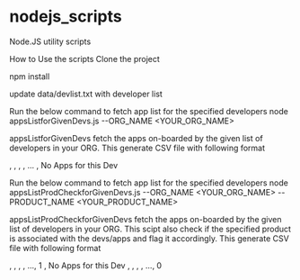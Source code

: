 # nodejs_scripts
Node.JS utility scripts

How to Use the scripts
Clone the project

npm install

update data/devlist.txt with developer list

Run the below command to fetch app list for the specified developers
node appsListforGivenDevs.js --ORG_NAME <YOUR_ORG_NAME>

appsListforGivenDevs fetch the apps on-boarded by the given list of developers in your ORG. This generate CSV file with following format

<developer1>, <app1>, <app2>, <app3>, ...
<developer2>, No Apps for this Dev


Run the below command to fetch app list for the specified developers
node appsListProdCheckforGivenDevs.js --ORG_NAME <YOUR_ORG_NAME> --PRODUCT_NAME <YOUR_PRODUCT_NAME>

appsListProdCheckforGivenDevs fetch the apps on-boarded by the given list of developers in your ORG. This scipt also check if the specified product is associated with the devs/apps and flag it accordingly. This generate CSV file with following format

<developer1>, <app1>, <app2>, <app3>, ..., 1
<developer2>, No Apps for this Dev
<developer3>, <app4>, <app5>, <app6>, ..., 0


